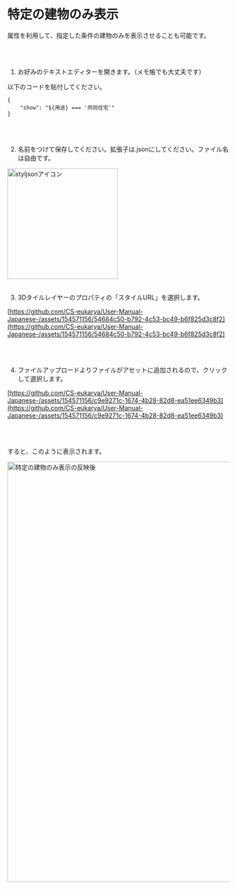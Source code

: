 # 特定の建物のみ表示

属性を利用して、指定した条件の建物のみを表示させることも可能です。

<br>
<br>

1. お好みのテキストエディターを開きます。（メモ帳でも大丈夫です）

以下のコードを貼付してください。

```
{
    "show": "${用途} === '共同住宅'"
}

```

<br>
<br>

2. 名前をつけて保存してください。拡張子は.jsonにしてください。ファイル名は自由です。

<img width="250" alt="styljsonアイコン" src="https://github.com/user-attachments/assets/267f793b-2ec5-4e26-9b01-e3244db72afb">
<br>
<br>

3. 3Dタイルレイヤーのプロパティの「スタイルURL」を選択します。

[https://github.com/CS-eukarya/User-Manual-Japanese-/assets/154571156/54684c50-b792-4c53-bc49-b6f825d3c8f2](https://github.com/CS-eukarya/User-Manual-Japanese-/assets/154571156/54684c50-b792-4c53-bc49-b6f825d3c8f2)

<br>
<br>

4. ファイルアップロードよりファイルがアセットに追加されるので、クリックして選択します。

[https://github.com/CS-eukarya/User-Manual-Japanese-/assets/154571156/c9e9271c-1674-4b28-82d8-ea51ee6349b3](https://github.com/CS-eukarya/User-Manual-Japanese-/assets/154571156/c9e9271c-1674-4b28-82d8-ea51ee6349b3)

<br>
<br>

すると、このように表示されます。

<img width="950" alt="特定の建物のみ表示の反映後" src="[https://github.com/CS-eukarya/User-Manual-Japanese-/assets/154571156/9b844385-e3db-4788-ad53-f7fc2f57997b](https://github.com/CS-eukarya/User-Manual-Japanese-/assets/154571156/9b844385-e3db-4788-ad53-f7fc2f57997b)">

